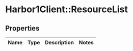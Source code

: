 # Harbor1Client::ResourceList

## Properties
Name | Type | Description | Notes
------------ | ------------- | ------------- | -------------


